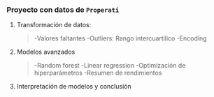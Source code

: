 <!-- Readme -->

### Proyecto con datos de `Properati`

1. Transformación de datos:
    > -Valores faltantes
    > -Outliers: Rango intercuartílico
    > -Encoding 

2. Modelos avanzados
    > -Random forest
    > -Linear regression
    > -Optimización de hiperparámetros
    > -Resumen de rendimientos

3. Interpretación de modelos y conclusión



